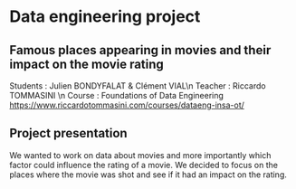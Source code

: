 # Data engineering project

## Famous places appearing in movies and their impact on the movie rating

Students : Julien BONDYFALAT & Clément VIAL\n
Teacher : Riccardo TOMMASINI \n
Course : Foundations of Data Engineering https://www.riccardotommasini.com/courses/dataeng-insa-ot/

## Project presentation

We wanted to work on data about movies and more importantly which factor could influence the rating of a movie. We decided to focus on the places where the movie was shot and see if it had an impact on the rating.
